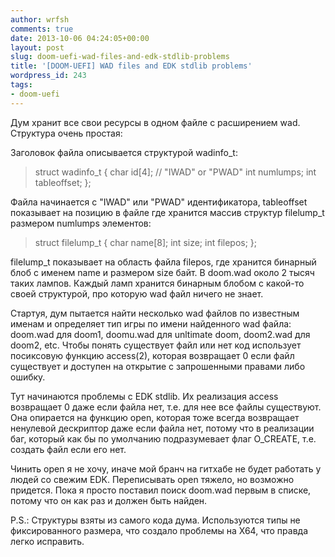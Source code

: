 ```yaml
---
author: wrfsh
comments: true
date: 2013-10-06 04:24:05+00:00
layout: post
slug: doom-uefi-wad-files-and-edk-stdlib-problems
title: '[DOOM-UEFI] WAD files and EDK stdlib problems'
wordpress_id: 243
tags:
- doom-uefi
---
```


Дум хранит все свои ресурсы в одном файле с расширением wad. Структура очень простая:

Заголовок файла описывается структурой wadinfo_t:


<blockquote>struct wadinfo_t
{
char id[4]; // "IWAD" or "PWAD"
int numlumps;
int tableoffset;
};</blockquote>


Файла начинается с "IWAD" или "PWAD" идентификатора, tableoffset показывает на позицию в файле где хранится массив структур filelump_t размером numlumps элементов:


<blockquote>struct filelump_t
{
char name[8];
int size;
int filepos;
};</blockquote>


filelump_t показывает на область файла filepos, где хранится бинарный блоб с именем name и размером size байт. В doom.wad около 2 тысяч таких лампов. Каждый ламп хранится бинарным блобом с какой-то своей структурой, про которую wad файл ничего не знает.

Стартуя, дум пытается найти несколько wad файлов по известным именам и определяет тип игры по имени найденного wad файла: doom.wad для doom1, doomu.wad для unltimate doom, doom2.wad для doom2, etc. Чтобы понять существует файл или нет код использует посиксовую функцию access(2), которая возвращает 0 если файл существует и доступен на открытие с запрошенными правами либо ошибку.

Тут начинаются проблемы с EDK stdlib. Их реализация access возвращает 0 даже если файла нет, т.е. для нее все файлы существуют. Она опирается на функцию open, которая тоже всегда возвращает ненулевой дескриптор даже если файла нет, потому что в реализации баг, который как бы по умолчанию подразумевает флаг O_CREATE, т.е. создать файл если его нет.

Чинить open я не хочу, иначе мой бранч на гитхабе не будет работать у людей со свежим EDK. Переписывать open тяжело, но возможно придется. Пока я просто поставил поиск doom.wad первым в списке, потому что он как раз и должен быть найден.

P.S.: Структуры взяты из самого кода дума. Используются типы не фиксированного размера, что создало проблемы на X64, что правда легко исправить.
